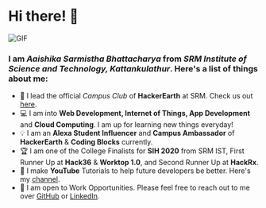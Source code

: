 # Hi there! 👋

![GIF](https://www.learnupon.com/wp-content/uploads/@2x-Blog-Technical-Skills-animation.gif)
### I am *Aaishika Sarmistha Bhattacharya* from *SRM Institute of Science and Technology, Kattankulathur*. Here's a list of things about me:
- 🎯 I lead the official *Campus Club* of **HackerEarth** at SRM. Check us out [here](https://www.srmhackerearth.in).
- 💻 I am into **Web Development, Internet of Things, App Development** and **Cloud Computing**. I am up for learning new things everyday!
- 💡 I am an **Alexa Student Influencer** and **Campus Ambassador** of **HackerEarth** & **Coding Blocks** currently.
- 🏆 I am one of the College Finalists for **SIH 2020** from SRM IST, First Runner Up at **Hack36** & **Worktop 1.0**, and Second Runner Up at **HackRx**.
- 🎥 I make **YouTube** Tutorials to help future developers be better. Here's my [channel](https://www.youtube.com/c/AaishikaSBhattacharya).
- 💬 I am open to Work Opportunities. Please feel free to reach out to me over [GitHub](https://www.github.com/aaishikasb) or [LinkedIn](https://www.linkedin.com/in/aaishika).
